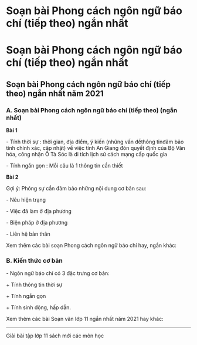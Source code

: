 # Soạn bài Phong cách ngôn ngữ báo chí (tiếp theo) ngắn nhất

# Soạn bài Phong cách ngôn ngữ báo chí (tiếp theo) ngắn nhất

## Soạn bài Phong cách ngôn ngữ báo chí (tiếp theo) ngắn nhất năm 2021

### **A. Soạn bài Phong cách ngôn ngữ báo chí (tiếp theo) (ngắn nhất)**

**Bài 1**

\- Tính thời sự : thời gian, địa điểm, ý kiến (những vấn đềthông tinđảm bảo tính chính xác, cập nhật) về việc tỉnh An Giang đón quyết định của Bộ Văn hóa, công nhận Ô Tà Sóc là di tích lịch sử cách mạng cấp quốc gia 

\- Tính ngắn gọn : Mỗi câu là 1 thông tin cần thiết 

**Bài 2**

Gợi ý: Phóng sự cần đảm bảo những nội dung cơ bản sau: 

\- Nêu hiện trạng 

\- Việc đã làm ở địa phương 

\- Biện pháp ở địa phương 

\- Liên hệ bản thân 

Xem thêm các bài soạn Phong cách ngôn ngữ báo chí hay, ngắn khác:

### **B. Kiến thức cơ bản**

\- Ngôn ngữ báo chí có 3 đặc trưng cơ bản:

\+ Tính thông tin thời sự

\+ Tính ngắn gọn

\+ Tính sinh động, hấp dẫn.

Xem thêm các bài Soạn văn lớp 11 ngắn nhất năm 2021 hay khác:

* * *

Giải bài tập lớp 11 sách mới các môn học
